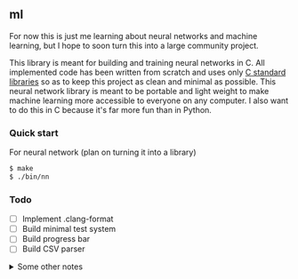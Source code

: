 ## ml
For now this is just me learning about neural networks and machine learning, but I hope to soon turn this into a large
community project.

This library is meant for building and training neural networks in C. All implemented code has been written from
scratch and uses only [C standard libraries](https://en.cppreference.com/w/c/header) so as to keep this project as clean and minimal as possible. This neural
network library is meant to be portable and light weight to make machine learning more accessible to everyone on any
computer. I also want to do this in C because it's far more fun than in Python.

### Quick start
For neural network (plan on turning it into a library)
```bash
$ make
$ ./bin/nn
```

### Todo
- [ ] Implement .clang-format
- [ ] Build minimal test system
- [ ] Build progress bar
- [ ] Build CSV parser

<details>
  <summary>Some other notes</summary>

  - https://towardsdatascience.com/mnist-handwritten-digits-classification-from-scratch-using-python-numpy-b08e401c4dab
  - https://machinelearningmastery.com/rectified-linear-activation-function-for-deep-learning-neural-networks/
  - https://www.youtube.com/watch?v=w8yWXqWQYmU
  - https://avi.alkalay.net/2018/07/fedora-jupyter-notebook.html
  - https://en.wikipedia.org/wiki/MNIST_database
  - tqdm (progress bar)
  - https://www.kaggle.com/datasets/hojjatk/mnist-dataset
  - https://www.kaggle.com/code/hojjatk/read-mnist-dataset/notebook
  - Bitcoin Historical Data: https://www.kaggle.com/datasets/mczielinski/bitcoin-historical-data/

  - Gradient descent is basic machine learning algo
  - y = w(x) OR y = w(x) - b
  - goal -> w(x) - b = 0
  - square result from cost function to get more amplified result
  - input is usually a feature vector
  	1. Any value for w
  	2. Give to w to cost function to get prediction precision (close to 0, the more precise and accurate)
  	3. w - derivative of cost function (limit as h->0)
  	4. Apply learning rate
  	5. Iterate many times

</details>
